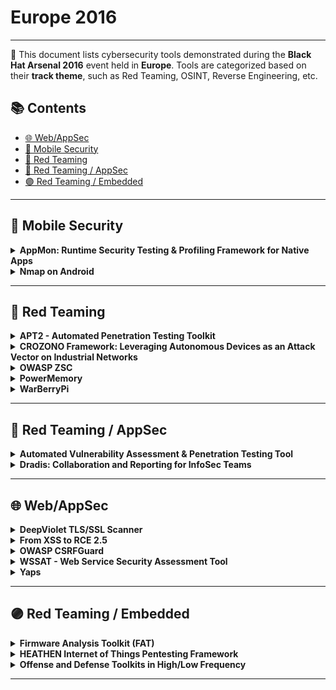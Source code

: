 # Europe 2016
---
📍 This document lists cybersecurity tools demonstrated during the **Black Hat Arsenal 2016** event held in **Europe**.
Tools are categorized based on their **track theme**, such as Red Teaming, OSINT, Reverse Engineering, etc.

## 📚 Contents
- [🌐 Web/AppSec](#🌐-webappsec)
- [📱 Mobile Security](#📱-mobile-security)
- [🔴 Red Teaming](#🔴-red-teaming)
- [🔴 Red Teaming / AppSec](#🔴-red-teaming-appsec)
- [🟣 Red Teaming / Embedded](#🟣-red-teaming-embedded)
---
## 📱 Mobile Security
<details><summary><strong>AppMon: Runtime Security Testing & Profiling Framework for Native Apps</strong></summary>

![Europe 2016](https://img.shields.io/badge/Europe%202016-blue) ![Category: 📱 Mobile Security](https://img.shields.io/badge/Category:%20📱%20Mobile%20Security-yellow) ![Nishant Das Patnaik](https://img.shields.io/badge/Nishant%20Das%20Patnaik-informational)

🔗 **Link:** Not Available  
📝 **Description:** AppMon is a runtime security testing & profiling framework for macOS, iOS and android apps. It is useful for mobile app penetration testers to validate the security issues report by a source code scanner by validating them by inspecting the API calls at runtime. You may use it for monitoring the app's overall activity during its runtime and focus on things that seem suspicious e.g. information leaks, insecure storage of credentials/secret tokens etc. or insecure implementation of crypto operations or just sniff app's network activity from HTTP to Bluetooth. You may either use one or many of the pre-written user-scripts or quickly learn to write your own scripts modify the app's functionality/logic in the runtime e.g. spoofing the DeviceID, spoofing the GPS co-ordinates, bypassing Apple's TouchID, bypassing root detection etc.We shall demo the features of existing 4 core components: Sniffer, Intruder, Android Tracer & IPA Installer. If there any any additional development to the project we shall include its demo as well.

</details>

<details><summary><strong>Nmap on Android</strong></summary>

![Europe 2016](https://img.shields.io/badge/Europe%202016-blue) ![Category: 📱 Mobile Security](https://img.shields.io/badge/Category:%20📱%20Mobile%20Security-yellow) ![Vlatko Kosturjak](https://img.shields.io/badge/Vlatko%20Kosturjak-informational)

🔗 **Link:** [Nmap on Android](https://github.com/kost/NetworkMapper)  
📝 **Description:** Network Mapper is Android frontend for well known Nmap scanner. Frontend will help you to download, install and run Nmap on Android-based phone. It is also a collection of tools to build all known Android architectures: arm, mips and x86 in 32/64 bit architectures.Shiny new 2.0 release will be presented with easy interface and mobile specific scans.

</details>

---
## 🔴 Red Teaming
<details><summary><strong>APT2 - Automated Penetration Testing Toolkit</strong></summary>

![Europe 2016](https://img.shields.io/badge/Europe%202016-blue) ![Category: 🔴 Red Teaming](https://img.shields.io/badge/Category:%20🔴%20Red%20Teaming-red) ![Adam Compton](https://img.shields.io/badge/Adam%20Compton-informational) ![Austin Lane](https://img.shields.io/badge/Austin%20Lane-informational)

🔗 **Link:** [APT2 - Automated Penetration Testing Toolkit](https://github.com/toolswatch/blackhat-arsenal-tools/blob/master/vulnerability_assessment/apt2.md)  
📝 **Description:** Nearly every penetration test begins the same way; run a NMAP scan, review the results, choose interesting services to enumerate and attack, and perform post-exploitation activities. What was once a fairly time consuming manual process, is now automated! Automated Penetration Testing Toolkit (APT2) is an extendable modular framework designed to automate common tasks performed during penetration testing. APT2 can chain data gathered from different modules together to build dynamic attack paths. Starting with a NMAP scan of the target environment, discovered ports and services become triggers for the various modules which in turn can fire additional triggers. Have FTP, Telnet, or SSH? APT2 will attempt common authentication. Have SMB? APT2 determines what OS and looks for shares and other information. Modules include everything from enumeration, scanning, brute forcing, and even integration with Metasploit. Come check out how APT2 will save you time on every engagement.

</details>

<details><summary><strong>CROZONO Framework: Leveraging Autonomous Devices as an Attack Vector on Industrial Networks</strong></summary>

![Europe 2016](https://img.shields.io/badge/Europe%202016-blue) ![Category: 🔴 Red Teaming](https://img.shields.io/badge/Category:%20🔴%20Red%20Teaming-red) ![Sheila Ayelen Berta](https://img.shields.io/badge/Sheila%20Ayelen%20Berta-informational) ![Nicolas Villanueva](https://img.shields.io/badge/Nicolas%20Villanueva-informational)

🔗 **Link:** Not Available  
📝 **Description:** CROZONO is a framework that allows performing automated penetration tests from autonomous devices (drones, robots, etc.) that could ease the access to the logical infrastructure of an industrial facility, evading physical barriers. The CROZONO framework is presented in two versions: "CROZONO Explorer" and "CROZONO Attacker."At first, it is advisable to use CROZONO Explorer, as it allows the user to perform information gathering about possible attack vectors on the whole industrial facility's perimeter or any other sector. The information gathered by CROZONO Explorer allows the user to see the location of WiFi Access Points and IP Cameras, together with their security levels. The purpose of this step is to find the easiest way to compromise the industrial facility's security. For example, attacking those WiFi access points which have the lowest security level, if any security measures at all.CROZONO Attacker is a smart framework, it has the capability of performing automated attacks targeted to a network, and to take decisions -without the need of the attacker's intervention- on which attacks to perform based on pre-established parameters and the information gathered about its target. The goal of CROZONO Attacker is to breach the network attacking a WiFi access point and then opening a reverse connection to the attacker via the victim's internet connection. Once performed, CROZONO Attacker allows - through its "LAN discovery" and "LAN Attacks" modules - to discover other devices in the target network and launch several attacks on it.One of the best exclusive features of CROZONO is the report generation about all information gathered. In few minutes, it is possible to explore a zone or an industrial facility's perimeter and know its weak points from the summarization of data captured visually, allowing to see its security exposure levels.

</details>

<details><summary><strong>OWASP ZSC</strong></summary>

![Europe 2016](https://img.shields.io/badge/Europe%202016-blue) ![Category: 🔴 Red Teaming](https://img.shields.io/badge/Category:%20🔴%20Red%20Teaming-red) ![Ali Razmjoo Qalaei](https://img.shields.io/badge/Ali%20Razmjoo%20Qalaei-informational) ![Brian Beaudry](https://img.shields.io/badge/Brian%20Beaudry-informational)

🔗 **Link:** Not Available  
📝 **Description:** OWASP ZSC is an open source software in python language which lets you generate customized shellcodes and convert scripts to an obfuscated script. This software can be run on Windows/Linux/OSX under python. According to other shellcode generators same as metasploit tools and etc, OWASP ZSC using new encodes and methods which antiviruses won't detect. OWASP ZSC encoderes are able to generate shell codes with random encodes and that allows you to generate thousands of new dynamic shellcodes with same job in just a second,that means, you will not get a same code if you use random encodes with same commands, And that make OWASP ZSC one of the best! During the Google Summer of Code we are working on to generate Windows Shellcode and new obfuscation methods. We are working on the next version that will allow you to generate OSX.

</details>

<details><summary><strong>PowerMemory</strong></summary>

![Europe 2016](https://img.shields.io/badge/Europe%202016-blue) ![Category: 🔴 Red Teaming](https://img.shields.io/badge/Category:%20🔴%20Red%20Teaming-red) ![Pierre-Alexandre Braeken](https://img.shields.io/badge/Pierre-Alexandre%20Braeken-informational)

🔗 **Link:** [PowerMemory](https://github.com/giMini/PowerMemory/blob/master/PowerMemory.ps1)  
📝 **Description:** PowerMemory is a PowerShell post-exploitation tool. It uses Microsoft binaries and therefore is able to execute on a machine, even after the Device Guard Policies have been set. In the same way, it will bypass antivirus detection. PowerMemory can retrieve credentials information and manipulate memory. It can execute shellcode and modify process in memory (in userland and kernel land as a rootkit). PowerMemory will access everywhere in user-land and kernel-land by using the trusted Microsoft debugger aka cdb.exe which is digitally signed.We will cover the following subjects:User-land proof-of-concept: attacking the digest Security Support Provider byte per byte with PowerShell and Microsoft debugger to retrieve passwords from memoryKernel-land proof-of-concept: Direct Kernel Object Manipulation with PowerShell and Microsoft debugger o Hiding/Un-hiding a process o Protecting a process o Injecting all privileges in a process with SYSTEM identity o Pass-The-Token attackUser-land proof-of-concept: Injecting and executing a shellcode in a remote process with PowerShell and a Microsoft debuggerIf we have time, we will hack the minesweeper too :-)

</details>

<details><summary><strong>WarBerryPi</strong></summary>

![Europe 2016](https://img.shields.io/badge/Europe%202016-blue) ![Category: 🔴 Red Teaming](https://img.shields.io/badge/Category:%20🔴%20Red%20Teaming-red) ![Yiannis Ioannides](https://img.shields.io/badge/Yiannis%20Ioannides-informational)

🔗 **Link:** [WarBerryPi](https://github.com/toolswatch/blackhat-arsenal-tools/blob/master/red_team/warberrypi.md)  
📝 **Description:** What if the only requirements for taking down a corporate network are 60 minutes and $35? Traditional hacking techniques and corporate espionage have evolved. Advanced attacks nowadays include a combination of social engineering, physical security penetration and logical security hacking. It is our job as security professionals to think outside the box and think about the different ways that hackers might use to infiltrate corporate networks.The WarBerry is a customized RaspBerryPi hacking dropbox which is used in Red Teaming engagements with the sole purpose of performing reconnaissance and mapping of an internal network and providing access to the remote hacking team while remaining covert and bypassing security mechanisms. The outcome of these red teaming exercises is the demonstration that if a low cost microcomputer loaded with python code can bypass security access controls and enumerate and gather such a significant amount of information about the infrastructure network which is located at, then what dedicated hackers with a large capital can do is beyond conception. The talk will be comprised of slides and a demonstration of the WarBerry's capabilities in a virtual network.

</details>

---
## 🔴 Red Teaming / AppSec
<details><summary><strong>Automated Vulnerability Assessment & Penetration Testing Tool</strong></summary>

![Europe 2016](https://img.shields.io/badge/Europe%202016-blue) ![Category: 🔴 Red Teaming / AppSec](https://img.shields.io/badge/Category:%20🔴%20Red%20Teaming%20/%20AppSec-red) ![Shaan Mulchandani](https://img.shields.io/badge/Shaan%20Mulchandani-informational) ![Ravi Keerthi](https://img.shields.io/badge/Ravi%20Keerthi-informational)

🔗 **Link:** Not Available  
📝 **Description:** As application, network, and product complexity grow, so do the attack surface and likelihood of vulnerabilities. Highly-skilled pen testers do not scale exponentially, and findings don't make it into secure coding practices or DevOps overnight.How can we enable pen testers to focus on what matters: adversary-oriented penetration testing to detect the most difficult vulnerabilities and exploits? What correlations exist between successful exploits and underlying application or network characteristics? And how can we ensure findings actually make it back into the development lifecycle in a meaningful way?Our research, and Python-based VAPT framework seeks to address these questions, and automates certain tasks to assist pen testers:For each application or network update, network reconnaissance and application/network vulnerability assessments are performed using NMap, Nessus, OpenVAS, and W3AFIdentified vulnerabilities, and their CVEs, are used for retrieving relevant exploits from ExploitDBPenetration tests are performed using W3AF and MetasploitResults obtained at each stage are stored and correlated as part of a (Neo4j-based) knowledge graph, which can be maintained across several (application) releases and tool runs. This allows for:Pen Testers to easily visualize vulnerabilities discovered, and successful/failed exploits - in order to rapidly gain context of additional potential exploits that may be run or vulnerabilities that may be discoverable through sophisticated, manual techniquesDevelopers to visualize vulnerabilities that are persistent across multiple parts of their product/application, and/or across multiple successive releasesWe will demo this initial version at Arsenal, however the extensible nature of our framework allows for integration of additional vulnerability assessment & penetration testing tools or (pre-deployment) code security review tools and their findings as well.

</details>

<details><summary><strong>Dradis: Collaboration and Reporting for InfoSec Teams</strong></summary>

![Europe 2016](https://img.shields.io/badge/Europe%202016-blue) ![Category: 🔴 Red Teaming / AppSec](https://img.shields.io/badge/Category:%20🔴%20Red%20Teaming%20/%20AppSec-red) ![Daniel Martin](https://img.shields.io/badge/Daniel%20Martin-informational)

🔗 **Link:** [Dradis: Collaboration and Reporting for InfoSec Teams](https://github.com/rmusser01/Infosec_Reference/blob/master/Draft/Docs_and_Reports.md?plain=1)  
📝 **Description:** Dradis is an extensible, cross-platform, open source collaboration framework for InfoSec teams. It can import from over 19 popular tools, including Nessus, Qualys, and Burp. Started in 2007, the Dradis Framework project has been growing ever since (15,000 commits in the last 12 months). Dradis is the best tool to consolidate the output of different scanners, add your manual findings and evidence and have all the engagement information in one place.Come to see the latest Dradis release in action. It's loaded with updates including new tool, connectors (Metasploit, Brakeman, ...), full REST API coverage, testing methodologies and lots of interface improvements (issue tagging, UX improvements and much more). Come and find out why Dradis is being downloaded over 300 times every week. Come and check it out before we run out of stickers!

</details>

---
## 🌐 Web/AppSec
<details><summary><strong>DeepViolet TLS/SSL Scanner</strong></summary>

![Europe 2016](https://img.shields.io/badge/Europe%202016-blue) ![Category: 🌐 Web/AppSec](https://img.shields.io/badge/Category:%20🌐%20Web/AppSec-blue) ![Milton Smith](https://img.shields.io/badge/Milton%20Smith-informational)

🔗 **Link:** [DeepViolet TLS/SSL Scanner](https://github.com/spoofzu/DeepViolet/blob/master/src/main/java/com/mps/deepviolet/api/CipherSuiteUtil.java)  
📝 **Description:** DeepViolet TLS/SSL scanner is an information gathering tool for secure web servers. Written in Java, DeepViolet is be run from the command line, as a desktop application, or included as an API in other programs. Use DeepViolet to enumerate web server cipher suites, display X.509 certificate metadata, examine X.509 certificate trust chains, and more. DeepViolet is an open source project written to help educate the technical community around TLS/SSL and strengthen our knowledge of security protocols while we improve security of our web applications. DeepViolet project is always looking for volunteers.

</details>

<details><summary><strong>From XSS to RCE 2.5</strong></summary>

![Europe 2016](https://img.shields.io/badge/Europe%202016-blue) ![Category: 🌐 Web/AppSec](https://img.shields.io/badge/Category:%20🌐%20Web/AppSec-blue) ![Hans-Michael Varbaek](https://img.shields.io/badge/Hans-Michael%20Varbaek-informational)

🔗 **Link:** [From XSS to RCE 2.5](https://github.com/Varbaek/xsser)  
📝 **Description:** This presentation demonstrates how an attacker can utilise XSS to execute arbitrary code on the web server when an administrative user inadvertently triggers a hidden XSS payload. Custom tools and payloads integrated with Metasploit's Meterpreter in a highly automated approach will be demonstrated live, including post-exploitation scenarios and interesting data that can be obtained from compromised web applications. This version includes cool notifications and new attack vectors!

</details>

<details><summary><strong>OWASP CSRFGuard</strong></summary>

![Europe 2016](https://img.shields.io/badge/Europe%202016-blue) ![Category: 🌐 Web/AppSec](https://img.shields.io/badge/Category:%20🌐%20Web/AppSec-blue) ![Azzeddine RAMRAMI](https://img.shields.io/badge/Azzeddine%20RAMRAMI-informational)

🔗 **Link:** [OWASP CSRFGuard](https://github.com/aramrami/OWASP-CSRFGuard)  
📝 **Description:** OWASP CSRFGuard implements a variant of the synchronizer token pattern to mitigate the risk of CSRF attacks. In order to implement this pattern, CSRFGuard must offer the capability to place the CSRF prevention token within the HTML produced by the protected web application. CSRFGuard 3 provides developers more fine grain control over the injection of the token. Developers can inject the token in their HTML using either dynamic JavaScript DOM manipulation or a JSP tag library. CSRFGuard no longer intercepts and modifies the HttpServletResponse object as was done in previous releases. The currently available token injection strategies are designed to make the integration of CSRFGuard more feasible and scalable within current enterprise web applications. Developers are encouraged to make use of both the JavaScript DOM Manipulation and the JSP tag library strategies for a complete token injection strategy.CSRFGuard WikiPage: https://www.owasp.org/index.php/Category:OWASP_CSRFGuard_Project

</details>

<details><summary><strong>WSSAT - Web Service Security Assessment Tool</strong></summary>

![Europe 2016](https://img.shields.io/badge/Europe%202016-blue) ![Category: 🌐 Web/AppSec](https://img.shields.io/badge/Category:%20🌐%20Web/AppSec-blue) ![Mehmet Yalcin YOLALAN](https://img.shields.io/badge/Mehmet%20Yalcin%20YOLALAN-informational) ![Salih TALAY](https://img.shields.io/badge/Salih%20TALAY-informational)

🔗 **Link:** [WSSAT - Web Service Security Assessment Tool](https://github.com/toolswatch/blackhat-arsenal-tools/blob/master/webapp_security/wssat.md)  
📝 **Description:** WSSAT is an open source web service security scanning tool which provides a dynamic environment to add, update or delete vulnerabilities by just editing its configuration files. This tool accepts WSDL address list as input file and performs both static and dynamic tests against the security vulnerabilities. It also makes information disclosure controls.Objectives of WSSAT are to allow organizations:Perform their web services security analysis at onceSee overall security assessment with reportsHarden their web servicesWSSAT's main capabilities include:Dynamic Testing:Insecure Communication; SSL Not Used Unauthenticated Service Method; Error Based SQL Injection; Cross Site Scripting; XML Bomb; External Entity Attack - XXE XPATH Injection; Verbose SOAP Fault MessageStatic Analysis:Weak XML Schema: Unbounded Occurrences; Weak XML Schema: Undefined Namespace; Weak WS-SecurityPolicy: Insecure Transport; Weak WS-SecurityPolicy: Insufficient Supporting Token Protection; Weak WS-SecurityPolicy: Tokens Not ProtectedInformation Leakage: Server or development platform oriented information disclosureWSSAT's main modules are:ParserVulnerabilities LoaderAnalyzer/AttackerLoggerReport GeneratorThe main difference of WSSAT is to create a dynamic vulnerability management environment instead of embedding the vulnerabilities into the code. More information can be found here: https://github.com/YalcinYolalan/WSSAT

</details>

<details><summary><strong>Yaps</strong></summary>

![Europe 2016](https://img.shields.io/badge/Europe%202016-blue) ![Category: 🌐 Web/AppSec](https://img.shields.io/badge/Category:%20🌐%20Web/AppSec-blue) ![Fabio Nigi](https://img.shields.io/badge/Fabio%20Nigi-informational)

🔗 **Link:** Not Available  
📝 **Description:** The number one security hole is a weak password. Companies are growing without a complete control over exposed services; most of the servers are deployed with default password. Most of the tools today are single host-based, without competing on a cloud/global environment. Configuration and deployment are getting faster -all the services are going in pipeline with automation and scalability focus.Infosec tools need to evolve. The project goal of Yaps *yet another password scanner:*Create a new scanner to work in pipeline with nmap and other source (json, xml, csv) port mapper and enable a scalable full feature weak password scanner, analyse in a flow the port, create a history status based on the history of scan and result, evade incidents and avoid stressful and lockdown test on production servers and giving the users full flexibility to decrease false positive reports.Highly scalable container based (docker, mesos, chronos, python)Modular concept with multi protocol support and fully automated.

</details>

---
## 🟣 Red Teaming / Embedded
<details><summary><strong>Firmware Analysis Toolkit (FAT)</strong></summary>

![Europe 2016](https://img.shields.io/badge/Europe%202016-blue) ![Category: 🟣 Red Teaming / Embedded](https://img.shields.io/badge/Category:%20🟣%20Red%20Teaming%20/%20Embedded-purple) ![Aditya Gupta](https://img.shields.io/badge/Aditya%20Gupta-informational)

🔗 **Link:** [Firmware Analysis Toolkit (FAT)](https://github.com/adi0x90/attifyos)  
📝 **Description:** There exists a number of tools in today's security industry which offers static and dynamic analysis of software binaries and mobile applications. However, there is no such toolkit, which helps an embedded or IoT security researcher to analyse firmwares in an in-depth level. FAT or Firmware Analysis Toolkit is a scriptable toolkit suite is a part of Attify's internal pentesting suite which has helped us reduce a significant number of man hours put into firmware analysis in our IoT and smart devices pentest engagements. It comes with an easy to use API which can then be used in additional analysis, as well as for research purposes. It is a toolkit suite which performs static and dynamic analysis of firmwares, also enabling the user to emulate the firmware and having a live firmware device as if a real physical device was sitting on the network. This has been done by taking advantage of Qemu emulation and static vulnerability identification techniques. Below are some of the capabilities of the toolkit : Full emulation of the firmware along with networking Dynamic traffic analysis Static vulnerability identification Integration with tools such as nmap and metasploit for additional assessment and exploitationBy Black Hat EU, there might be more features added to the list which I will later on send once they are in a more concrete stage. FAT has been made possible because of the following open source tools listed below, which FAT leverages at various stages:Binwalk Firmware Modification KitFirmadyneMITMProxyNmapMetasploitSnmpwalkRadare2

</details>

<details><summary><strong>HEATHEN Internet of Things Pentesting Framework</strong></summary>

![Europe 2016](https://img.shields.io/badge/Europe%202016-blue) ![Category: 🟣 Red Teaming / Embedded](https://img.shields.io/badge/Category:%20🟣%20Red%20Teaming%20/%20Embedded-purple) ![Chiheb Chebbi](https://img.shields.io/badge/Chiheb%20Chebbi-informational)

🔗 **Link:** [HEATHEN Internet of Things Pentesting Framework](https://github.com/chihebchebbi/Internet-Of-Things-Pentesting-Framework)  
📝 **Description:** Oxford defines the Internet of Things as: "A proposed development of the Internet in which everyday objects have network connectivity, allowing them to send and receive data."Heathen IoT of Things Penetration Testing Framework developed as a research project, which automatically help developers and manufacturers build more secure products in the Internet of Things space based on the Open Web Application Security Project (OWASP) by providing a set of features in every fundamental era:Insecure Web InterfaceInsufficient Authentication/AuthorizationInsecure Network ServicesLack of Transport EncryptionPrivacy ConcernsInsecure Cloud InterfaceInsecure Mobile InterfaceInsufficient Security ConfigurabilityInsecure Software/FirmwarePoor Physical Security

</details>

<details><summary><strong>Offense and Defense Toolkits in High/Low Frequency</strong></summary>

![Europe 2016](https://img.shields.io/badge/Europe%202016-blue) ![Category: 🟣 Red Teaming / Embedded](https://img.shields.io/badge/Category:%20🟣%20Red%20Teaming%20/%20Embedded-purple) ![Haoqi Shan](https://img.shields.io/badge/Haoqi%20Shan-informational) ![Yunding Jian](https://img.shields.io/badge/Yunding%20Jian-informational) ![YANG Qing](https://img.shields.io/badge/YANG%20Qing-informational)

🔗 **Link:** Not Available  
📝 **Description:** RFID and contact-less smart cards have become pervasive technologies nowadays. IC/RFID cards are generally used in security systems such as airport and military bases that require access control. This presentation introduces the details of contact-less card security risk firstly, then the principles of low frequency(125KHz) attack tool, HackID Pro, will be explained. This tool contains an Android App and a hardware which can be controlled by your phone. HackID Pro can emulate/clone any low frequency IC card to help you break into security system, just type few numbers on your phone. After 125KHz, this presentation will show you how to steal personal information from EMV bank card, whose carrier frequency is high frequency, 13.56MHz, just sitting around you. In the end, our defense tool, Card Defender, will be dissected to explain how this product can protect your card and information in both high/low frequencies. And a little bit tricks that this defense tool can make.This presentation includes three demonstrations. The first demonstration will show how we can use the self-made hardware, HackID Pro, to clone and emulate common seen low frequency ID card, different from the hardware we used - HackID Pro contains an Android App and a module which inject into your phone by audio interface. Second, we will show people how to steal people's privacy information from their EMV card, just walked by them. Finally, we introduce how can we protect that information by our defense tool, Card Defender, and we will explain the principle detailed.This toolkit is developed by Qihoo 360 UnicornTeam, which has many genius hardware/wireless security researcher. UnicornTeam focuses on embedded device vulnerability mining, 2/3/4G communication security, GPS signal faking, smart car security, etc. Members of UnicornTeam also had presentations on DEFCON, Black Hat, Cansecwest, Ruxcon, HITB, Syscan360 and some other international security conference.

</details>

---